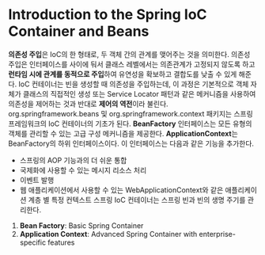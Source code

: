 # Introduction to the Spring IoC Container and Beans
**의존성 주입**은 IoC의 한 형태로, 두 객체 간의 관계를 맺어주는 것을 의미한다. 
의존성 주입은 인터페이스를 사이에 둬서 클래스 레벨에서는 의존관계가 고정되지 않도록 하고 **런타임 시에 관계를 동적으로 주입**하여 유연성을 확보하고 결합도를 낮출 수 있게 해준다.
IoC 컨테이너는 빈을 생성할 때 의존성을 주입하는데, 이 과정은 기본적으로 객체 자체가 클래스의 직접적인 생성 또는 Service Locator 패턴과 같은 메커니즘을 사용하여 의존성을 제어하는 것과 반대로 **제어의 역전**이라 불린다.    
org.springframework.beans 및 org.springframework.context 패키지는 스프링 프레임워크의 IoC 컨테이너의 기초가 된다. **BeanFactory** 인터페이스는 모든 유형의 객체를 관리할 수 있는 고급 구성 메커니즘을 제공한다. **ApplicationContext**는 BeanFactory의 하위 인터페이스이다. 이 인터페이스는 다음과 같은 기능을 추가한다.
* 스프링의 AOP 기능과의 더 쉬운 통합
* 국제화에 사용할 수 있는 메시지 리소스 처리
* 이벤트 발행
* 웹 애플리케이션에서 사용할 수 있는 WebApplicationContext와 같은 애플리케이션 계층 별 특정 컨텍스트
스프링 IoC 컨테이너는 스프링 빈과 빈의 생명 주기를 관리한다.
1. **Bean Factory**: Basic Spring Container
2. **Application Context**: Advanced Spring Container with enterprise-specific features
